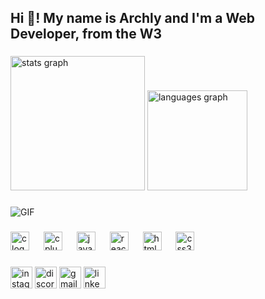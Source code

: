 <h2 align="left">Hi 👋! My name is Archly and I'm a Web Developer, from the W3</h2>

###

<div align="left">
  <img src="https://github-readme-stats.vercel.app/api?username=zenitsuTHB&hide_title=false&hide_rank=false&show_icons=true&card_width=400&include_all_commits=true&count_private=true&disable_animations=false&theme=tokyonight&locale=en&hide_border=false" height="215" alt="stats graph"  />
  <img src="https://github-readme-stats.vercel.app/api/top-langs?username=zenitsuTHB&locale=en&hide_title=false&layout=compact&card_width=300&langs_count=5&theme=tokyonight&hide_border=false" height="160" alt="languages graph"  />
</div>

###

<img src="https://media.giphy.com/media/7SHF5dpGlltj4bwqFY/giphy.gif" alt="GIF" />

###

<div align="left">
  <img src="https://cdn.jsdelivr.net/gh/devicons/devicon/icons/c/c-original.svg" height="30" alt="c logo" />
  <img width="15" />
  <img src="https://cdn.jsdelivr.net/gh/devicons/devicon/icons/cplusplus/cplusplus-original.svg" height="30" alt="cplusplus logo" />
   <img width="15" />
  <img src="https://cdn.jsdelivr.net/gh/devicons/devicon/icons/javascript/javascript-original.svg" height="30" alt="javascript logo"  />
  <img width="15" />
  <img src="https://cdn.jsdelivr.net/gh/devicons/devicon/icons/react/react-original.svg" height="30" alt="react logo"  />
  <img width="15" />
  <img src="https://cdn.jsdelivr.net/gh/devicons/devicon/icons/html5/html5-original.svg" height="30" alt="html5 logo"  />
  <img width="15" />
  <img src="https://cdn.jsdelivr.net/gh/devicons/devicon/icons/css3/css3-original.svg" height="30" alt="css3 logo"  />
</div>

###

<div align="left">
  <img src="https://img.shields.io/static/v1?message=Instagram&logo=instagram&label=&color=E4405F&logoColor=white&labelColor=&style=for-the-badge" height="35" alt="instagram logo"  />
  <img src="https://img.shields.io/static/v1?message=Discord&logo=discord&label=&color=7289DA&logoColor=white&labelColor=&style=for-the-badge" height="35" alt="discord logo"  />
  <img src="https://img.shields.io/static/v1?message=Gmail&logo=gmail&label=&color=D14836&logoColor=white&labelColor=&style=for-the-badge" height="35" alt="gmail logo"  />
  <img src="https://img.shields.io/static/v1?message=LinkedIn&logo=linkedin&label=&color=0077B5&logoColor=white&labelColor=&style=for-the-badge" height="35" alt="linkedin logo"  />
</div>

###

<br clear="both">

<!--img src="https://raw.githubusercontent.com/zenitsuTHB/zenitsuTHB/main/dist/snake.svg" alt="Snake animation"
<div align="right">
  <img src="https://media1.giphy.com/media/h408T6Y5GfmXBKW62l/giphy.gif" />
</div>
-->
###
